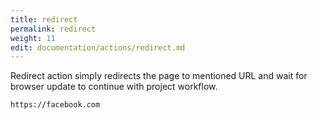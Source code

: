 ```yaml
---
title: redirect
permalink: redirect
weight: 11
edit: documentation/actions/redirect.md
---
```


Redirect action simply redirects the page to mentioned URL and wait for browser update to continue with project workflow. 

<div class="cba-example redirect">

```
https://facebook.com
```
</div> 
